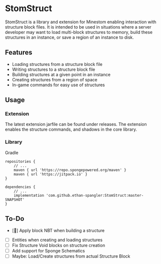 # StomStruct
 StomStruct is a library and extension for Minestom enabling interaction with structure block files. It is intended to be used in situations where a server developer may want to load multi-block structures to memory, build these structures in an instance, or save a region of an instance to disk.

Features
---
 - Loading structures from a structure block file
 - Writing structures to a structure block file
 - Building structures at a given point in an instance
 - Creating structures from a region of space
 - In-game commands for easy use of structures

Usage
---
### Extension
The latest extension jarfile can be found under releases. The extension enables the structure commands, and shadows in the core library.

### Library
Gradle
```
repositories {
    // ...
    maven { url 'https://repo.spongepowered.org/maven' }
    maven { url 'https://jitpack.io' }
}

dependencies {
    // ...
    implementation 'com.github.ethan-spangler:StomStruct:master-SNAPSHOT'
}
```

To-Do
---
 - [🚧] Apply block NBT when building a structure
 - [ ] Entities when creating and loading structures
 - [ ] Fix Structure Void blocks on structure creation
 - [ ] Add support for Sponge Schematics
 - [ ] Maybe: Load/Create structures from actual Structure Block
